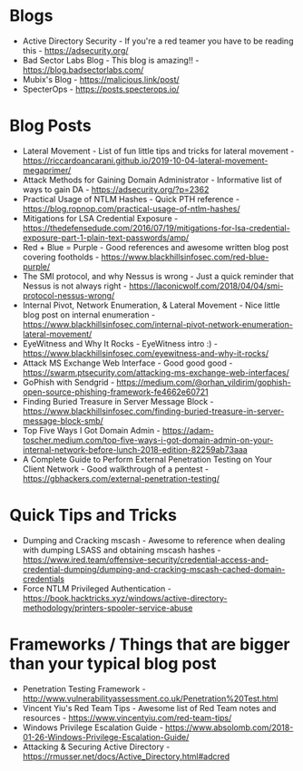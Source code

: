 # Blogs
* Active Directory Security - If you're a red teamer you have to be reading this - https://adsecurity.org/
* Bad Sector Labs Blog - This blog is amazing!! - https://blog.badsectorlabs.com/
* Mubix's Blog - https://malicious.link/post/
* SpecterOps - https://posts.specterops.io/

# Blog Posts
* Lateral Movement - List of fun little tips and tricks for lateral movement - https://riccardoancarani.github.io/2019-10-04-lateral-movement-megaprimer/
* Attack Methods for Gaining Domain Administrator - Informative list of ways to gain DA - https://adsecurity.org/?p=2362
* Practical Usage of NTLM Hashes - Quick PTH reference - https://blog.ropnop.com/practical-usage-of-ntlm-hashes/
* Mitigations for LSA Credential Exposure - https://thedefensedude.com/2016/07/19/mitigations-for-lsa-credential-exposure-part-1-plain-text-passwords/amp/
* Red + Blue = Purple - Good references and awesome written blog post covering footholds - https://www.blackhillsinfosec.com/red-blue-purple/
* The SMI protocol, and why Nessus is wrong - Just a quick reminder that Nessus is not always right - https://laconicwolf.com/2018/04/04/smi-protocol-nessus-wrong/
* Internal Pivot, Network Enumeration, & Lateral Movement - Nice little blog post on internal enumeration - https://www.blackhillsinfosec.com/internal-pivot-network-enumeration-lateral-movement/ 
* EyeWitness and Why It Rocks - EyeWitness intro :) - https://www.blackhillsinfosec.com/eyewitness-and-why-it-rocks/
* Attack MS Exchange Web Interface - Good good good - https://swarm.ptsecurity.com/attacking-ms-exchange-web-interfaces/
* GoPhish with Sendgrid - https://medium.com/@orhan_yildirim/gophish-open-source-phishing-framework-fe4662e60721
* Finding Buried Treasure in Server Message Block - https://www.blackhillsinfosec.com/finding-buried-treasure-in-server-message-block-smb/
* Top Five Ways I Got Domain Admin - https://adam-toscher.medium.com/top-five-ways-i-got-domain-admin-on-your-internal-network-before-lunch-2018-edition-82259ab73aaa
* A Complete Guide to Perform External Penetration Testing on Your Client Network - Good walkthrough of a pentest - https://gbhackers.com/external-penetration-testing/

# Quick Tips and Tricks
* Dumping and Cracking mscash - Awesome to reference when dealing with dumping LSASS and obtaining mscash hashes - https://www.ired.team/offensive-security/credential-access-and-credential-dumping/dumping-and-cracking-mscash-cached-domain-credentials
* Force NTLM Privileged Authentication - https://book.hacktricks.xyz/windows/active-directory-methodology/printers-spooler-service-abuse

# Frameworks / Things that are bigger than your typical blog post
* Penetration Testing Framework - http://www.vulnerabilityassessment.co.uk/Penetration%20Test.html
* Vincent Yiu's Red Team Tips - Awesome list of Red Team notes and resources - https://www.vincentyiu.com/red-team-tips/
* Windows Privilege Escalation Guide - https://www.absolomb.com/2018-01-26-Windows-Privilege-Escalation-Guide/
* Attacking & Securing Active Directory - https://rmusser.net/docs/Active_Directory.html#adcred
